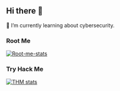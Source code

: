 ## Hi there 👋

🌱 I’m currently learning about cybersecurity.

### Root Me
[![Root-me-stats](https://root-me-diff.vercel.app/rm-gh?nickname=WAzeeb&gstats=show&style=midnight)](https://www.root-me.org/WAzeeb)


### Try Hack Me
[![THM stats](https://tryhackme-badges.s3.amazonaws.com/WAzeeb.png)](https://tryhackme.com/p/WAzeeb)

<!--
**WAzeeb/WAzeeb** is a ✨ _special_ ✨ repository because its `README.md` (this file) appears on your GitHub profile.

Here are some ideas to get you started:

- 🔭 I’m currently working on ...
- 🌱 I’m currently learning ...
- 👯 I’m looking to collaborate on ...
- 🤔 I’m looking for help with ...
- 💬 Ask me about ...
- 📫 How to reach me: ...
- 😄 Pronouns: ...
- ⚡ Fun fact: ...
-->
